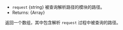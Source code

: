 <!-- YAML
added: v8.9.0
-->

* `request` {string} 被查询解析路径的模块的路径。
* Returns: {Array}

返回一个数组，其中包含解析 `request` 过程中被查询的路径。

